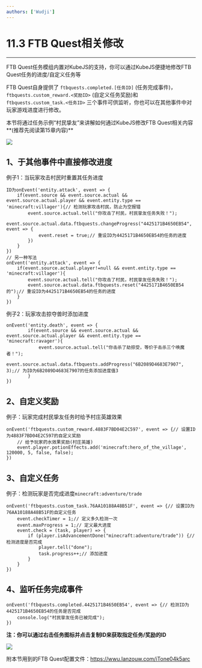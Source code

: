 ```yaml
---
authors: ['Wudji']
---
```


# 11.3 FTB Quest相关修改

***

FTB Quest任务模组内置对KubeJS的支持，你可以通过KubeJS便捷地修改FTB Quest任务的进度/自定义任务等

FTB Quest自身提供了 `ftbquests.completed.[任务ID]` (任务完成事件)， `ftbquests.custom_reward.<奖励ID>` (自定义任务奖励)和 `ftbquests.custom_task.<任务ID>` 三个事件可供监听，你也可以在其他事件中对玩家游戏进度进行修改。

本节将通过任务示例“村民挚友”来讲解如何通过KubeJS修改FTB Quest相关内容\*\*(推荐先阅读第15章内容)\*\*

![](https://m1.miaomc.cn/uploads/20220509\_ed5c881d5875b.png)

## **1、于其他事件中直接修改进度**

例子1：当玩家攻击村民时重置其任务进度

```
ID为onEvent('entity.attack', event => {
	if(event.source && event.source.actual && event.source.actual.player && event.entity.type == 'minecraft:villager'){// 检测玩家攻击村民，防止为空报错
        event.source.actual.tell("你攻击了村民，村民挚友任务失败！");
        event.source.actual.data.ftbquests.changeProgress("4425171B4650EB54", event => {
            event.reset = true;// 重设ID为4425171B4650EB54的任务的进度
        })
    }
})
// 另一种写法
onEvent('entity.attack', event => {
	if(event.source.actual.player!=null && event.entity.type == 'minecraft:villager'){
        event.source.actual.tell("你攻击了村民，村民挚友任务失败！");
        event.source.actual.data.ftbquests.reset("4425171B4650EB54的");// 重设ID为4425171B4650EB54的任务的进度
    }
})
```

例子2：玩家攻击掠夺兽时添加进度

```
onEvent('entity.death', event => {
    	if(event.source && event.source.actual && event.source.actual.player && event.entity.type == 'minecraft:ravager'){
            event.source.actual.tell("你击杀了劫掠受，等价于击杀三个唤魔者！");
            event.source.actual.data.ftbquests.addProgress("6B2089D4683E7907", 3);// 为ID为6B2089D4683E7907的任务添加进度值3
        }
})
```

## 2、自定义奖励

例子：玩家完成村民挚友任务时给予村庄英雄效果

```
onEvent('ftbquests.custom_reward.4883F7BD04E2C597', event => {// 设置ID为4883F7BD04E2C597的自定义奖励
    // 给予玩家药水效果奖励(村庄英雄)
    event.player.potionEffects.add('minecraft:hero_of_the_village', 120000, 5, false, false);
})
```

## 3、自定义任务

例子：检测玩家是否完成进度`minecraft:adventure/trade`

```
onEvent('ftbquests.custom_task.76AA10188A48B51F', event => {// 设置ID为76AA10188A48B51F的自定义任务
    event.checkTimer = 1;// 定义多久检测一次
    event.maxProgress = 1;// 定义最大进度
    event.check = (task, player) => {
        if (player.isAdvancementDone("minecraft:adventure/trade")) {// 检测进度是否完成
            player.tell("done");
            task.progress++;// 添加进度
        }
    }
})
```

## 4、监听任务完成事件

```
onEvent('ftbquests.completed.4425171B4650EB54', event => {// 检测ID为4425171B4650EB54的任务是否完成
    console.log("村民挚友任务已被完成");
})
```

**注：你可以通过右击任务图标并点击复制ID来获取指定任务/奖励的ID**

![](https://m1.miaomc.cn/uploads/20220509\_5f8ec1de2bc00.png)

附本节用到的FTB Quest配置文件：https://wwu.lanzouw.com/iTone04k5arc
